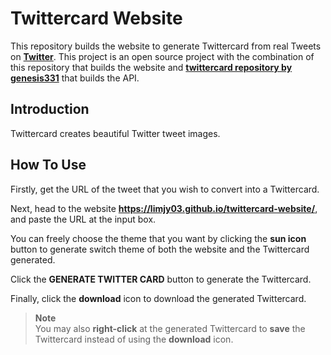# Twittercard Website

This repository builds the website to generate Twittercard from real Tweets on [**Twitter**](https://twitter.com/). This project is an open source project with the combination of this repository that builds the website and [**twittercard repository by genesis331**](https://github.com/genesis331/twittercard) that builds the API.

## Introduction

Twittercard creates beautiful Twitter tweet images.

## How To Use

Firstly, get the URL of the tweet that you wish to convert into a Twittercard.

Next, head to the website **https://limjy03.github.io/twittercard-website/**, and paste the URL at the input box.

You can freely choose the theme that you want by clicking the **sun icon** button to generate switch theme of both the website and the Twittercard generated.

Click the **GENERATE TWITTER CARD** button to generate the Twittercard.

Finally, click the **download** icon to download the generated Twittercard.

> **Note**
> <br>You may also **right-click** at the generated Twittercard to **save** the Twittercard instead of using the **download** icon.